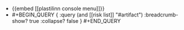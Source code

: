 - {{embed [[plastilinn console menu]]}}
- #+BEGIN_QUERY
  { :query (and [[risk list]] "#artifact")
  :breadcrumb-show? true
  :collapse? false
  }
  #+END_QUERY